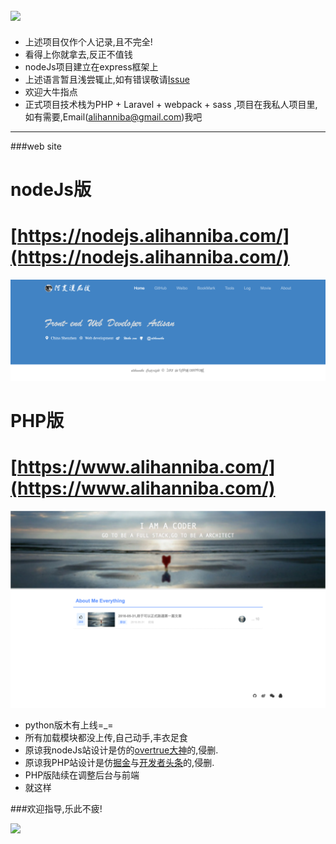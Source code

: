 ![](https://github.com/alihanniba/My-Cover-Card/blob/master/me.png)
---
* 上述项目仅作个人记录,且不完全!
* 看得上你就拿去,反正不值钱
* nodeJs项目建立在express框架上
* 上述语言暂且浅尝辄止,如有错误敬请[Issue](https://github.com/alihanniba/alihanniba.com-all-languages-version/issues)
* 欢迎大牛指点
* 正式项目技术栈为PHP + Laravel + webpack + sass ,项目在我私人项目里,如有需要,Email(alihanniba@gmail.com)我吧

---

###web site

# nodeJs版

# [https://nodejs.alihanniba.com/](https://nodejs.alihanniba.com/)

![](./screenshot/nodejs.png)

# PHP版

# [https://www.alihanniba.com/](https://www.alihanniba.com/)

![](./screenshot/php.png)

* python版木有上线=_=
* 所有加载模块都没上传,自己动手,丰衣足食
* 原谅我nodeJs站设计是仿的[overtrue大神](http://overtrue.me/)的,侵删.
* 原谅我PHP站设计是仿[掘金](http://gold.xitu.io/#/)与[开发者头条](http://toutiao.io/)的,侵删.
* PHP版陆续在调整后台与前端
* 就这样 


###欢迎指导,乐此不疲!



![](https://github.com/alihanniba/My-Cover-Card/blob/master/alihanniba.png)